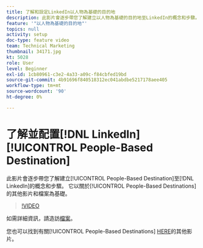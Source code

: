 ```yaml
---
title: 了解和設定LinkedIn以人物為基礎的目的地
description: 此影片會逐步帶您了解建立以人物為基礎的目的地至LinkedIn的概念和步驟。 以其他關於以人物為基礎的目的地的影片和檔案為基礎。
feature: '"以人物為基礎的目的地"'
topics: null
activity: setup
doc-type: feature video
team: Technical Marketing
thumbnail: 34171.jpg
kt: 5028
role: User
level: Beginner
exl-id: 1cb80961-c3e2-4a33-a09c-f84cbfed19bd
source-git-commit: 4b91696f840518312ec041abdbe5217178aee405
workflow-type: tm+mt
source-wordcount: '90'
ht-degree: 0%

---
```


# 了解並配置[!DNL LinkedIn] [!UICONTROL People-Based Destination]

此影片會逐步帶您了解建立[!UICONTROL People-Based Destination]至[!DNL LinkedIn]的概念和步驟。 它以關於[!UICONTROL People-Based Destinations]的其他影片和檔案為基礎。

>[!VIDEO](https://video.tv.adobe.com/v/34171/?quality=12)

如需詳細資訊，請造訪[檔案](https://docs.adobe.com/content/help/en/audience-manager/user-guide/features/destinations/people-based/people-based-destinations-overview.html)。

您也可以找到有關[!UICONTROL People-Based Destinations] [HERE](https://adobe.ly/aamlearnpbd)的其他影片。

